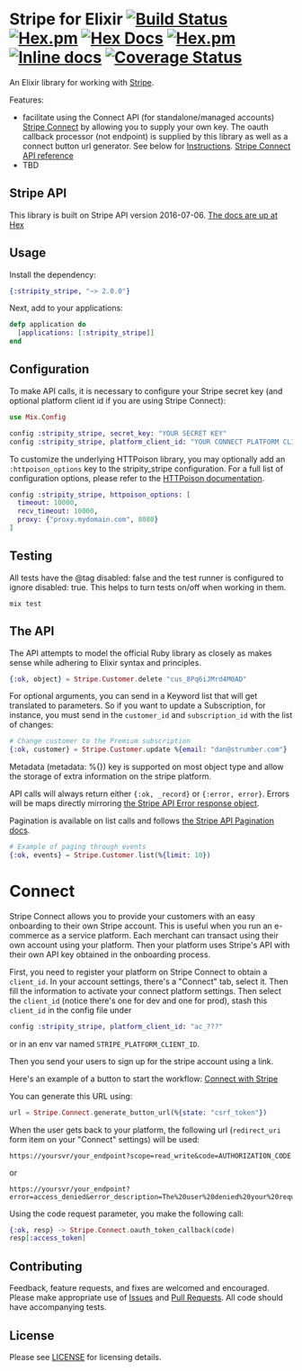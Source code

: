 # Stripe for Elixir [![Build Status](https://travis-ci.org/code-corps/stripity-stripe.svg?branch=2.0)](https://travis-ci.org/code-corps/stripity-stripe) [![Hex.pm](https://img.shields.io/hexpm/v/stripity_stripe.svg?maxAge=2592000)](https://hex.pm/packages/stripity_stripe) [![Hex Docs](https://img.shields.io/badge/hex-docs-9768d1.svg)](https://hexdocs.pm/stripity_stripe) [![Hex.pm](https://img.shields.io/hexpm/dt/stripity_stripe.svg?maxAge=2592000)](https://hex.pm/packages/stripity_stripe) [![Inline docs](http://inch-ci.org/github/code-corps/stripity-stripe.svg)](http://inch-ci.org/github/code-corps/stripity-stripe) [![Coverage Status](https://coveralls.io/repos/github/code-corps/stripity-stripe/badge.svg?branch=master)](https://coveralls.io/github/code-corps/stripity-stripe?branch=master)

An Elixir library for working with [Stripe](https://stripe.com/).

Features:

* facilitate using the Connect API (for standalone/managed accounts)
[Stripe Connect](https://stripe.com/docs/connect) by allowing you to supply your
own key. The oauth callback processor (not endpoint) is supplied by this library
as well as a connect button url generator. See below for
[Instructions](#connect).
[Stripe Connect API reference](https://stripe.com/docs/connect/reference)
* TBD

## Stripe API

This library is built on Stripe API version 2016-07-06.
[The docs are up at Hex](http://hexdocs.pm/stripity_stripe/)

## Usage

Install the dependency:

```ex
{:stripity_stripe, "~> 2.0.0"}
```

Next, add to your applications:

```ex
defp application do
  [applications: [:stripity_stripe]]
end
```

## Configuration

To make API calls, it is necessary to configure your Stripe secret key (and
optional platform client id if you are using Stripe Connect):

```ex
use Mix.Config

config :stripity_stripe, secret_key: "YOUR SECRET KEY"
config :stripity_stripe, platform_client_id: "YOUR CONNECT PLATFORM CLIENT ID"
```

To customize the underlying HTTPoison library, you may optionally add an
`:httpoison_options` key to the stripity_stripe configuration.  For a full list
of configuration options, please refer to the
[HTTPoison documentation](https://github.com/edgurgel/httpoison).

```ex
config :stripity_stripe, httpoison_options: [
  timeout: 10000,
  recv_timeout: 10000,
  proxy: {"proxy.mydomain.com", 8080}
]
```

## Testing

All tests have the @tag disabled: false and the test runner is configured to
ignore disabled: true. This helps to turn tests on/off when working in them.

```
mix test
```

## The API

The API attempts to model the official Ruby library as closely as makes sense
while adhering to Elixir syntax and principles.

```ex
{:ok, object} = Stripe.Customer.delete "cus_8Pq6iJMrd4M0AD"
```

For optional arguments, you can send in a Keyword list that will get translated
to parameters. So if you want to update a Subscription, for instance, you must
send in the `customer_id` and `subscription_id` with the list of changes:

```ex
# Change customer to the Premium subscription
{:ok, customer} = Stripe.Customer.update %{email: "dan@strumber.com"}
```

Metadata (metadata: %{}) key is supported on most object type and allow the
storage of extra information on the stripe platform.

API calls will always return either `{:ok, _record}` or `{:error, error}`.
Errors will be maps directly mirroring
[the Stripe API Error response object](https://stripe.com/docs/api/ruby#errors).

Pagination is available on list calls and follows
[the Stripe API Pagination docs](https://stripe.com/docs/api/ruby#pagination).

```ex
# Example of paging through events
{:ok, events} = Stripe.Customer.list(%{limit: 10})
```

# Connect

Stripe Connect allows you to provide your customers with an easy onboarding to
their own Stripe account. This is useful when you run an e-commerce as a service
platform. Each merchant can transact using their own account using your
platform. Then your platform uses Stripe's API with their own API key obtained
in the onboarding process.

First, you need to register your platform on Stripe Connect to obtain a
`client_id`. In your account settings, there's a "Connect" tab, select it. Then
fill the information to activate your connect platform settings. Then select the
`client_id` (notice there's one for dev and one for prod), stash this
`client_id` in the config file under

```ex
config :stripity_stripe, platform_client_id: "ac_???"
```
or in an env var named `STRIPE_PLATFORM_CLIENT_ID`.

Then you send your users to sign up for the stripe account using a link.

Here's an example of a button to start the workflow:
<a href="https://connect.stripe.com/oauth/authorize?response_type=code&client_id=ca_32D88BD1qLklliziD7gYQvctJIhWBSQ7&scope=read_write">Connect with Stripe</a>

You can generate this URL using:

```ex
url = Stripe.Connect.generate_button_url(%{state: "csrf_token"})
```

When the user gets back to your platform, the following url (`redirect_uri` form
item on your "Connect" settings) will be used:

```
https://yoursvr/your_endpoint?scope=read_write&code=AUTHORIZATION_CODE
```

or

```
https://yoursvr/your_endpoint?error=access_denied&error_description=The%20user%20denied%20your%20request
```

Using the code request parameter, you make the following call:

```ex
{:ok, resp} -> Stripe.Connect.oauth_token_callback(code)
resp[:access_token]
```

## Contributing

Feedback, feature requests, and fixes are welcomed and encouraged.  Please make
appropriate use of [Issues](https://github.com/code-corps/stripity-stripe/issues)
and [Pull Requests](https://github.com/code-corps/stripity-stripe/pulls).  All
code should have accompanying tests.

## License

Please see [LICENSE](LICENSE) for licensing details.
